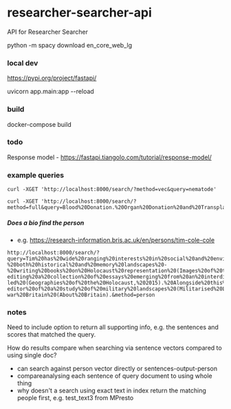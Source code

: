 # researcher-searcher-api
API for Researcher Searcher

python -m spacy download en_core_web_lg

### local dev

https://pypi.org/project/fastapi/

uvicorn app.main:app --reload

### build

docker-compose build

### todo

Response model - https://fastapi.tiangolo.com/tutorial/response-model/

### example queries

```
curl -XGET 'http://localhost:8000/search/?method=vec&query=nematode'
```

```
curl -XGET 'http://localhost:8000/search/?method=full&query=Blood%20Donation.%20Organ%20Donation%20and%20Transplantation.%20Therapeutics.%20Data%20Driven%20Transfusion%20Practice.%20Transfusion%20and%20Transplantation%20Transmitted%20Infections'
```

##### Does a bio find the person

- e.g. https://research-information.bris.ac.uk/en/persons/tim-cole-cole

```
http://localhost:8000/search/?query=Tim%20has%20wide%20ranging%20interests%20in%20social%20and%20environmental%20histories,%20historical%20geographies%20and%20digital%20humanities%20and%20also%20works%20within%20the%20creative%20economy.%20His%20core%20research%20has%20focused%20in%20the%20main%20on%20Holocaust%20landscapes%20-%20both%20historical%20and%20memory%20landscapes%20-%20writing%20books%20on%20Holocaust%20representation%20(Images%20of%20the%20Holocaust/Selling%20the%20Holocaust,%201999),%20the%20spatiality%20of%20ghettorization%20in%20Budapest%20(Holocaust%20City,%202003),%20social%20histories%20of%20the%20Hungarian%20Holocaust%20(Traces%20of%20the%20Holocaust,%202011)%20and%20the%20spatiality%20of%20survival%20(Holocaust%20Landscapes,%202016)%20as%20well%20as%20co-editing%20a%20collection%20of%20essays%20emerging%20from%20an%20interdisciplinary%20digital%20humanities%20project%20he%20co-led%20(Geographies%20of%20the%20Holocaust,%202015).%20Alongside%20this%20research,%20Tim%20has%20also%20developed%20interests%20in%20environmental%20history,%20being%20a%20co-editor%20of%20a%20study%20of%20military%20landscapes%20(Militarised%20Landscapes,%202010)%20and%20now%20working%20on%20a%20new%20book%20that%20explores%20social,%20cultural,%20landscape%20and%20environmental%20change%20in%20post-war%20Britain%20(About%20Britain).&method=person
```

### notes

Need to include option to return all supporting info, e.g. the sentences and scores that matched the query.

How do results compare when searching via sentence vectors compared to using single doc?
- can search against person vector directly or sentences-output-person
- compareanalysing each sentence of query document to using whole thing 
- why doesn't a search using exact text in index return the matching people first, e.g. test_text3 from MPresto